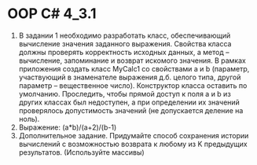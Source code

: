 # OOP C# 4_3.1
1) В задании 1 необходимо разработать класс, обеспечивающий вычисление значения заданного выражения. Свойства класса должны проверять корректность исходных данных, а метод – вычисление, запоминание и возврат искомого значения. В рамках приложения создать класс MyCalc1 со свойствами а и b (параметр, участвующий в знаменателе выражения д.б. целого типа, другой параметр – вещественное число). Конструктор класса оставить по умолчанию. Проследить, чтобы прямой доступ к поля а и b из других классах был недоступен, а при определении их значений проверялось допустимость значений (не допускается деление на ноль).
2) Выражение: (a*b)/(a+2)/(b-1)
3) Дополнительное задание. Придумайте способ сохранения истории вычислений с возможностью возврата к любому из K предыдущих результатов. (Используйте массивы)
